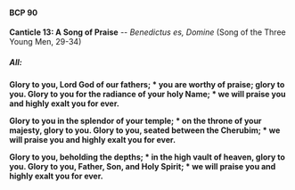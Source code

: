 #### BCP 90
**Canticle 13: A Song of Praise** -- _Benedictus es, Domine_ (Song of the Three Young Men, 29-34)
##### **All:**
**Glory to you, Lord God of our fathers; \*
you are worthy of praise; glory to you.
Glory to you for the radiance of your holy Name; \*
we will praise you and highly exalt you for ever.**

**Glory to you in the splendor of your temple; \*
on the throne of your majesty, glory to you.
Glory to you, seated between the Cherubim; \*
we will praise you and highly exalt you for ever.**

**Glory to you, beholding the depths; \*
in the high vault of heaven, glory to you.
Glory to you, Father, Son, and Holy Spirit; \*
we will praise you and highly exalt you for ever.**

